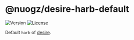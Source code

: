 # @nuogz/desire-harb-default
![Version](https://img.shields.io/github/package-json/v/nuogz/desire-harb-default?style=flat-square)
[![License](https://img.shields.io/github/license/nuogz/desire-harb-default?style=flat-square)](https://www.gnu.org/licenses/lgpl-3.0-standalone.html)

Default `harb` of [desire](https://github.com/nuogz/desire).
